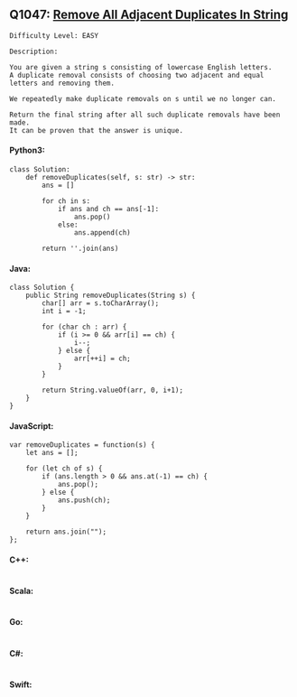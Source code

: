 ## Q1047: [Remove All Adjacent Duplicates In String](https://leetcode.com/problems/remove-all-adjacent-duplicates-in-string/)

```
Difficulty Level: EASY
```

```
Description:

You are given a string s consisting of lowercase English letters.
A duplicate removal consists of choosing two adjacent and equal letters and removing them.

We repeatedly make duplicate removals on s until we no longer can.

Return the final string after all such duplicate removals have been made.
It can be proven that the answer is unique.
```

#### Python3:

```
class Solution:
    def removeDuplicates(self, s: str) -> str:
        ans = []

        for ch in s:
            if ans and ch == ans[-1]:
                ans.pop()
            else:
                ans.append(ch)

        return ''.join(ans)
```

#### Java:

```
class Solution {
    public String removeDuplicates(String s) {
        char[] arr = s.toCharArray();
        int i = -1;

        for (char ch : arr) {
            if (i >= 0 && arr[i] == ch) {
                i--;
            } else {
                arr[++i] = ch;
            }
        }

        return String.valueOf(arr, 0, i+1);
    }
}
```

#### JavaScript:

```
var removeDuplicates = function(s) {
    let ans = [];

    for (let ch of s) {
        if (ans.length > 0 && ans.at(-1) == ch) {
            ans.pop();
        } else {
            ans.push(ch);
        }
    }

    return ans.join("");
};
```

#### C++:

```

```

#### Scala:

```

```

#### Go:

```

```

#### C#:

```

```

#### Swift:

```

```